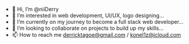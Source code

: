 - 👋 Hi, I’m @niiDerry
- 👀 I’m interested in web development, UI/UX, logo designing...
- 🌱 I’m currently on my journey to become a full stack web developer...
- 💞️ I’m looking to collaborate on projects to build up my skills...
- 📫 How to reach me derricktagoe@gmail.com / konel1z@icloud.com

<!---
niiDerry/niiDerry is a ✨ special ✨ repository because its `README.md` (this file) appears on your GitHub profile.
You can click the Preview link to take a look at your changes.
--->
